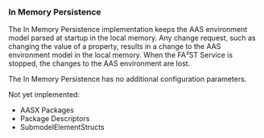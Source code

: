 ### In Memory Persistence
The In Memory Persistence implementation keeps the AAS environment model parsed at startup in the local memory. Any change request, such as changing the value of a property, results in a change to the AAS environment model in the local memory. When the FA³ST Service is stopped, the changes to the AAS environment are lost.

The In Memory Persistence has no additional configuration parameters.

Not yet implemented:
-   AASX Packages
-   Package Descriptors
-   SubmodelElementStructs